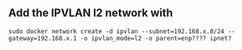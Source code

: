## Add the IPVLAN l2 network with

`sudo docker network create -d ipvlan --subnet=192.168.x.0/24 --gateway=192.168.x.1 -o ipvlan_mode=l2 -o parent=enp???? ipnet?`
